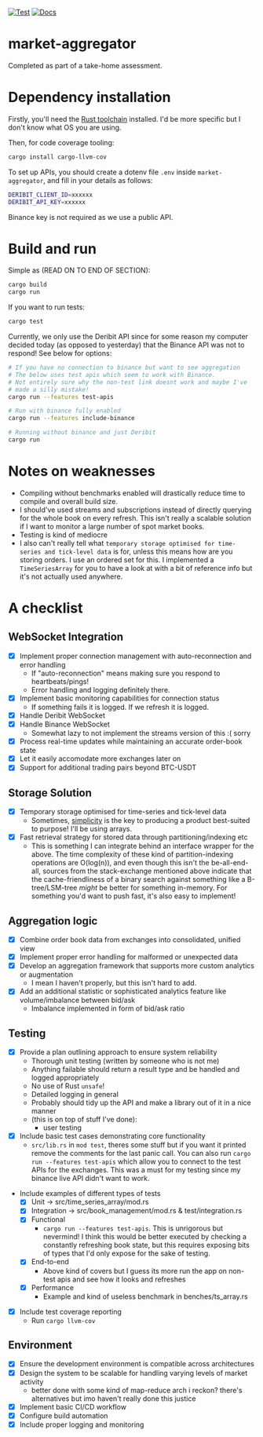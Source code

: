 [![Test](https://github.com/a1exxd0/market-aggregator/actions/workflows/rust.yml/badge.svg)](https://github.com/a1exxd0/market-aggregator/actions/workflows/rust.yml)
[![Docs](https://github.com/a1exxd0/market-aggregator/actions/workflows/pages.yml/badge.svg)](https://github.com/a1exxd0/market-aggregator/actions/workflows/pages.yml)
# market-aggregator
Completed as part of a take-home assessment.


# Dependency installation
Firstly, you'll need the [Rust toolchain](https://doc.rust-lang.org/cargo/getting-started/installation.html) installed. I'd be more specific but I don't know what OS you are using.

Then, for code coverage tooling:
```sh
cargo install cargo-llvm-cov
```

To set up APIs, you should create a dotenv file `.env` inside `market-aggregator`, and fill in your details as follows:
```sh
DERIBIT_CLIENT_ID=xxxxxx
DERIBIT_API_KEY=xxxxxx
```
Binance key is not required as we use a public API.
# Build and run
Simple as (READ ON TO END OF SECTION):
```rust
cargo build
cargo run
```
If you want to run tests:
```rust
cargo test
```
Currently, we only use the Deribit API since for some reason my computer decided today (as opposed to yesterday) that the Binance API was not to respond! See below for options:
```sh
# If you have no connection to binance but want to see aggregation
# The below uses test apis which seem to work with Binance.
# Not entirely sure why the non-test link doesnt work and maybe I've
# made a silly mistake!
cargo run --features test-apis

# Run with binance fully enabled
cargo run --features include-binance

# Running without binance and just Deribit
cargo run
```
# Notes on weaknesses
- Compiling without benchmarks enabled will drastically reduce time to compile and overall build size.
- I should've used streams and subscriptions instead of directly querying for the whole book on every refresh. This isn't really a scalable solution if I want to monitor a large number of spot market books.
- Testing is kind of mediocre
- I also can't really tell what `temporary storage optimised for time-series and tick-level data` is for, unless this means how are you storing orders. I use an ordered set for this. I implemented a `TimeSeriesArray` for you to have a look at with a bit of reference info but it's not actually used anywhere.
# A checklist
## WebSocket Integration
- [X] Implement proper connection management with auto-reconnection and error handling
  - If "auto-reconnection" means making sure you respond to heartbeats/pings!
  - Error handling and logging definitely there.
- [X] Implement basic monitoring capabilities for connection status
  - If something fails it is logged. If we refresh it is logged.
- [X] Handle Deribit WebSocket
- [X] Handle Binance WebSocket
  - Somewhat lazy to not implement the streams version of this :( sorry
- [X] Process real-time updates while maintaining an accurate order-book state
- [X] Let it easily accomodate more exchanges later on
- [X] Support for additional trading pairs beyond BTC-USDT
## Storage Solution
- [X] Temporary storage optimised for time-series and tick-level data
  - Sometimes, [simplicity](https://quant.stackexchange.com/questions/613/what-is-the-best-data-structure-implementation-for-representing-a-time-series) is the key to producing a product best-suited to purpose! I'll be using arrays.
- [X] Fast retrieval strategy for stored data through partitioning/indexing etc
  - This is something I can integrate behind an interface wrapper for the above. The time complexity of these kind of partition-indexing operations are O(log(n)), and even though this isn't the be-all-end-all, sources from the stack-exchange mentioned above indicate that the cache-friendliness of a binary search against something like a B-tree/LSM-tree *might* be better for something in-memory. For something you'd want to push fast, it's also easy to implement!
## Aggregation logic
- [X] Combine order book data from exchanges into consolidated, unified view
- [X] Implement proper error handling for malformed or unexpected data
- [X] Develop an aggregation framework that supports more custom analytics or augmentation
  - I mean I haven't properly, but this isn't hard to add.
- [X] Add an additional statistic or sophisticated analytics feature like volume/imbalance between bid/ask
  - Imbalance implemented in form of bid/ask ratio
## Testing
- [X] Provide a plan outlining approach to ensure system reliability
  - Thorough unit testing (written by someone who is not me)
  - Anything failable should return a result type and be handled and logged appropriately
  - No use of Rust `unsafe`!
  - Detailed logging in general
  - Probably should tidy up the API and make a library out of it in a nice manner
  - (this is on top of stuff I've done):
    - user testing
- [X] Include basic test cases demonstrating core functionality
  - `src/lib.rs` in `mod test`, theres some stuff but if you want it printed remove the comments for the last panic call. You can also run `cargo run --features test-apis` which allow you to connect to the test APIs for the exchanges. This was a must for my testing since my binance live API didn't want to work. 
- Include examples of different types of tests
  - [X] Unit -> src/time_series_array/mod.rs
  - [X] Integration -> src/book_management/mod.rs & test/integration.rs
  - [X] Functional
    - `cargo run --features test-apis`. This is unrigorous but nevermind! I think this would be better executed by checking a constantly refreshing book state, but this requires exposing bits of types that I'd only expose for the sake of testing.
  - [X] End-to-end
    - Above kind of covers but I guess its more run the app on non-test apis and see how it looks and refreshes
  - [X] Performance
    - Example and kind of useless benchmark in benches/ts_array.rs
- [X] Include test coverage reporting
  - Run `cargo llvm-cov`
## Environment
- [X] Ensure the development environment is compatible across architectures
- [X] Design the system to be scalable for handling varying levels of market activity
  - better done with some kind of map-reduce arch i reckon? there's alternatives but imo haven't really done this justice
- [X] Implement basic CI/CD workflow
- [X] Configure build automation
- [X] Include proper logging and monitoring
